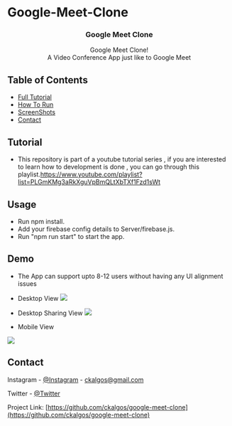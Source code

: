 # Google-Meet-Clone

<p align="center"> 
  <h3 align="center">Google Meet Clone</h3>

  <p align="center">
    Google Meet Clone!
    <br />  
     A Video Conference App just like to Google Meet
    <br />
  </p>
</p>

<!-- TABLE OF CONTENTS -->

## Table of Contents

- [Full Tutorial](#tutorial)
- [How To Run](#usage)
- [ScreenShots](#demo)
- [Contact](#contact)

<!-- tutorial -->

## Tutorial

- This repository is part of a youtube tutorial series , if you are interested to learn how to development is done , you can go through this playlist.https://www.youtube.com/playlist?list=PLGmKMg3aRkXguVpBmQLtXbTXf1Fzd1sWt

<!-- Prerequisites -->

## Usage

- Run npm install.
- Add your firebase config details to Server/firebase.js.
- Run "npm run start" to start the app.

<!-- Demo -->

## Demo

- The App can support upto 8-12 users without having any UI alignment issues

- Desktop View
  ![](screenshots/Desktop%20View.jpg)

- Desktop Sharing View
  ![](screenshots/Screenshare.jpg)

- Mobile View
  <br />

![](screenshots/Mobile%20View.jpg)

<!-- CONTACT -->

## Contact

Instagram - [@Instagram](https://www.instagram.com/ckalgos/) - ckalgos@gmail.com

Twitter - [@Twitter](https://twitter.com/AlgosCk)

Project Link: [https://github.com/ckalgos/google-meet-clone](https://github.com/ckalgos/google-meet-clone)
